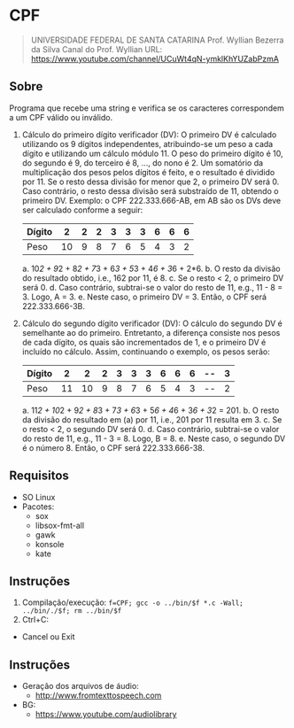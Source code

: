 # CPF 

> UNIVERSIDADE FEDERAL DE SANTA CATARINA
> Prof. Wyllian Bezerra da Silva 
> Canal do Prof. Wyllian
> URL: https://www.youtube.com/channel/UCuWt4qN-ymklKhYUZabPzmA


## Sobre 
Programa que recebe uma string e verifica se os caracteres correspondem a um CPF válido ou inválido.

1. Cálculo do primeiro dígito verificador (DV):
   O primeiro DV é calculado utilizando os 9 dígitos independentes, atribuindo-se um peso a cada dígito e utilizando um cálculo módulo 11. O peso do primeiro dígito é 10, do segundo é 9, do terceiro é 8, ..., do nono é 2. Um somatório da multiplicação dos pesos pelos dígitos é feito, e o resultado é dividido por 11. Se o resto dessa divisão for menor que 2, o primeiro DV será 0. Caso contrário, o resto dessa divisão será substraído de 11, obtendo o primeiro DV. Exemplo: o CPF 222.333.666-AB, em AB são os DVs deve ser calculado conforme a seguir:

    | Dígito |  2 |  2 |  2 |  3 |  3 |  3 |  6 |  6 |  6 |
    |--------| -- | -- | -- | -- | -- | -- | -- | -- | -- |
    | Peso   | 10 |  9 |  8 |  7 |  6 |  5 |  4 |  3 |  2 | 
    
    a. 10*2 + 9*2 + 8*2 + 7*3 + 6*3 + 5*3 + 4*6 + 3*6 + 2*6.
    b. O resto da divisão do resultado obtido, i.e., 162 por 11, é 8.
    c. Se o resto < 2, o primeiro DV será 0.
    d. Caso contrário, subtrai-se o valor do resto de 11, e.g., 11 - 8 = 3. Logo, A = 3.
    e. Neste caso, o primeiro DV = 3. Então, o CPF será 222.333.666-3B.
    
2. Cálculo do segundo dígito verificador (DV):
   O cálculo do segundo DV é semelhante ao do primeiro. Entretanto, a diferença consiste nos pesos de cada dígito, os quais são incrementados de 1, e o primeiro DV é incluído no cálculo. Assim, continuando o exemplo, os pesos serão:

    | Dígito |  2 |  2 |  2 |  3 |  3 |  3 |  6 |  6 |  6 | --  | 3 |
    |--------| -- | -- | -- | -- | -- | -- | -- | -- | -- | -- | -- |
    | Peso   | 11 | 10 |  9 |  8 |  7 |  6 |  5 |  4 |  3 | -- |  2 |

    a. 11*2 + 10*2 + 9*2 + 8*3 + 7*3 + 6*3 + 5*6 + 4*6 + 3*6 + 3*2 = 201.
    b. O resto da divisão do resultado em (a) por 11, i.e., 201 por 11 resulta em 3.
    c. Se o resto < 2, o segundo DV será 0.
    d. Caso contrário, subtrai-se o valor do resto de 11, e.g., 11 - 3 = 8. Logo, B = 8.
    e. Neste caso, o segundo DV é o número 8. Então, o CPF será 222.333.666-38.

## Requisitos
- SO Linux
- Pacotes:
    - sox
    - libsox-fmt-all
    - gawk
    - konsole
    - kate

## Instruções
1. Compilação/execução:
  `f=CPF; gcc -o ../bin/$f *.c -Wall; ../bin/./$f; rm ../bin/$f` 
2. Ctrl+C: 
- Cancel ou Exit


## Instruções
- Geração dos arquivos de áudio:
  - http://www.fromtexttospeech.com
- BG:
  - https://www.youtube.com/audiolibrary
